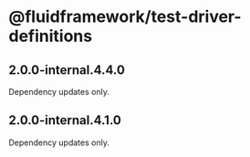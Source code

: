 # @fluidframework/test-driver-definitions

## 2.0.0-internal.4.4.0

Dependency updates only.

## 2.0.0-internal.4.1.0

Dependency updates only.
